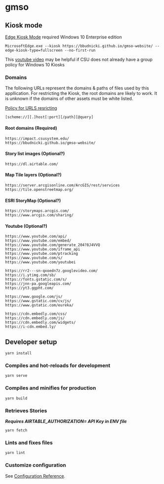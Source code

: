 # gmso
## Kiosk mode
[Edge Kiosk Mode](https://docs.microsoft.com/en-us/deployedge/microsoft-edge-configure-kiosk-mode) required Windows 10 Enterprise edition
```
MicrosoftEdge.exe --kiosk https://bbudnicki.github.io/gmso-website/ --edge-kiosk-type=fullscreen --no-first-run

```

This [youtube video](https://www.youtube.com/watch?v=blNSJxk9PtE) may be helpful if CSU does not already have a group policy for Windows 10 Kiosks

### Domains
The following URLs represent the domains & paths of files used by this appllication. For restricting the Kiosk, the root domains are likely to work. It is unknown if the domains of other assets must be white listed.

[Policy for URLS resricting](https://docs.microsoft.com/en-us/DeployEdge/edge-learnmmore-url-list-filter%20format)


```
[scheme://][.]host[:port][/path][@query]
```

#### Root domains (Required)
```
https://impact.csusystem.edu/
https://bbudnicki.github.io/gmso-website/
```

#### Story list images (Optional?)
```
https://dl.airtable.com/
```
#### Map Tile layers (Optional?)
```
https://server.arcgisonline.com/ArcGIS/rest/services
https://tile.openstreetmap.org/
```
#### ESRI StoryMap (Optional?)
```
https://storymaps.arcgis.com/
https://www.arcgis.com/sharing/
```
#### Youtube (Optional?)
```
https://www.youtube.com/api/
https://www.youtube.com/embed/
https://www.youtube.com/generate_204?8J4VVQ
https://www.youtube.com/iframe_api
https://www.youtube.com/ptracking
https://www.youtube.com/s/
https://www.youtube.com/youtubei

https://rr2---sn-qxoedn7z.googlevideo.com/
https://i.ytimg.com/sb/
https://fonts.gstatic.com/s/
https://jnn-pa.googleapis.com/
https://yt3.ggpht.com/

https://www.google.com/js/
https://www.gstatic.com/cv/js/
https://www.gstatic.com/eureka/

https://cdn.embedly.com/css/
https://cdn.embedly.com/js/
https://cdn.embedly.com/widgets/
https://i-cdn.embed.ly/

```

## Developer setup
```
yarn install
```

### Compiles and hot-reloads for development
```
yarn serve
```

### Compiles and minifies for production
```
yarn build
```

### Retrieves Stories
***Requires AIRTABLE_AUTHORIZATION= API Key in ENV file*** 
```
yarn fetch
```

### Lints and fixes files
```
yarn lint
```

### Customize configuration
See [Configuration Reference](https://cli.vuejs.org/config/).

